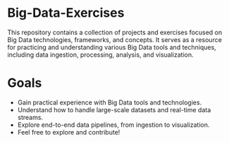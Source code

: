 # Big-Data-Exercises
This repository contains a collection of projects and exercises focused on Big Data technologies, frameworks, and concepts. It serves as a resource for practicing and understanding various Big Data tools and techniques, including data ingestion, processing, analysis, and visualization.

# Goals
- Gain practical experience with Big Data tools and technologies.
- Understand how to handle large-scale datasets and real-time data streams.
- Explore end-to-end data pipelines, from ingestion to visualization.
- Feel free to explore and contribute!

